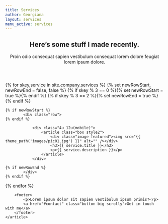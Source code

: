 ```yaml
---
title: Services
author: Georgiana
layout: services
menu_active: services
---
```

<div class="wrapper style3">
    <article id="portfolio">
        <header>
            <h2>Here’s some stuff I made recently.</h2>
            <p>Proin odio consequat  sapien vestibulum consequat lorem dolore feugiat lorem ipsum dolore.</p>
        </header>
        <div class="container">
{% for skey,service in site.company.services %}
    {% set newRowStart, newRowEnd = false, false %}
    {% if skey % 3 == 0 %}{% set newRowStart = true %}{% endif %}
    {% if skey % 3 == 2 %}{% set newRowEnd = true %}{% endif %}

    {% if newRowStart %}
            <div class="row">
    {% endif %}

                <div class="4u 12u(mobile)">
                    <article class="box style2">
                        <div class="image featured"><img src="{{ theme_path('images/pic01.jpg') }}" alt="" /></div>
                        <h3>{{ service.title }}</h3>
                        <p>{{ service.description }}</p>
                    </article>
                </div>

    {% if newRowEnd %}
            </div>
    {% endif %}

{% endfor %}

        <footer>
            <p>Lorem ipsum dolor sit sapien vestibulum ipsum primis?</p>
            <a href="#contact" class="button big scrolly">Get in touch with me</a>
        </footer>
    </article>
</div>
